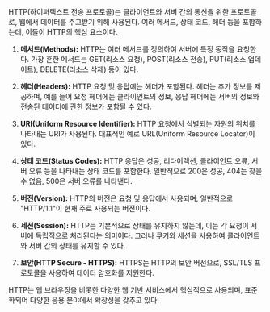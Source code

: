   HTTP(하이퍼텍스트 전송 프로토콜)는 클라이언트와 서버 간의 통신을 위한 프로토콜로, 웹에서 데이터를 주고받기 위해 사용된다. 여러 메서드, 상태 코드, 헤더 등을 포함하는데, 이들이 HTTP의 핵심 요소이다.

1. **메서드(Methods):** HTTP는 여러 메서드를 정의하여 서버에 특정 동작을 요청한다. 가장 흔한 메서드는 GET(리소스 요청), POST(리소스 전송), PUT(리소스 업데이트), DELETE(리소스 삭제) 등이 있다.
    
2. **헤더(Headers):** HTTP 요청 및 응답에는 헤더가 포함된다. 헤더는 추가 정보를 제공하며, 예를 들어 요청 헤더에는 클라이언트의 정보, 응답 헤더에는 서버의 정보와 전송된 데이터에 관한 정보가 포함될 수 있다.
    
3. **URI(Uniform Resource Identifier):** HTTP 요청에서 식별되는 자원의 위치를 나타내는 URI가 사용된다. 대표적인 예로 URL(Uniform Resource Locator)이 있다.
    
4. **상태 코드(Status Codes):** HTTP 응답은 성공, 리다이렉션, 클라이언트 오류, 서버 오류 등을 나타내는 상태 코드를 포함한다. 일반적으로 200은 성공, 404는 찾을 수 없음, 500은 서버 오류를 나타낸다.
    
5. **버전(Version):** HTTP의 버전은 요청 및 응답에서 사용되며, 일반적으로 "HTTP/1.1"이 현재 주로 사용되는 버전이다.
    
6. **세션(Session):** HTTP는 기본적으로 상태를 유지하지 않는데, 이는 각 요청이 서버에 독립적으로 처리된다는 의미이다. 그러나 쿠키와 세션을 사용하여 클라이언트와 서버 간의 상태를 유지할 수 있다.
    
7. **보안(HTTP Secure - HTTPS):** HTTPS는 HTTP의 보안 버전으로, SSL/TLS 프로토콜을 사용하여 데이터 암호화를 지원한다.

HTTP는 웹 브라우징을 비롯한 다양한 웹 기반 서비스에서 핵심적으로 사용되며, 표준화되어 다양한 응용 분야에서 확장성을 갖추고 있다.